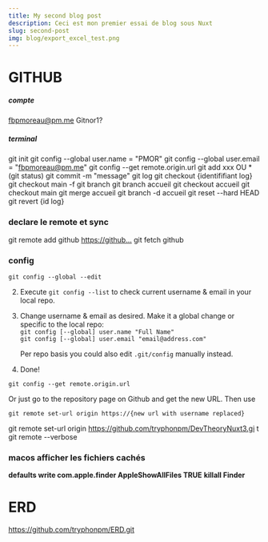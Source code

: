```yaml
---
title: My second blog post
description: Ceci est mon premier essai de blog sous Nuxt
slug: second-post
img: blog/export_excel_test.png
---
```


<article-image src="blog/export_excel_test.png" alt="Alfa3a Documentation"></article-image>

# GITHUB
##### compte
fbpmoreau@pm.me
Gitnor1?

##### terminal

git init
git config --global user.name = "PMOR"
git config --global user.email = "fbpmoreau@pm.me"
git config --get remote.origin.url
git add xxx OU *
(git status)
git commit -m "message"
git log
git checkout {identififiant log}
git checkout main -f
git branch
git branch accueil
git checkout accueil
git checkout main
git merge accueil
git branch -d accueil
git reset --hard HEAD
git revert {id log}
### declare le remote et sync
git remote add github <https://github...>
git fetch github

### config
```
git config --global --edit
```
2.  Execute `git config --list` to check current username & email in your local repo.
3.  Change username & email as desired. Make it a global change or specific to the local repo:  
    `git config [--global] user.name "Full Name"`  
    `git config [--global] user.email "email@address.com"`  
      
    Per repo basis you could also edit `.git/config` manually instead.
4.  Done!
```
git config --get remote.origin.url
```

Or just go to the repository page on Github and get the new URL. Then use

```
git remote set-url origin https://{new url with username replaced}
```
git remote set-url origin https://github.com/tryphonpm/DevTheoryNuxt3.gi
t
git remote --verbose


### macos afficher les fichiers cachés
**defaults write com.apple.finder AppleShowAllFiles TRUE**
**killall Finder**


# ERD
https://github.com/tryphonpm/ERD.git


